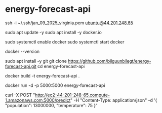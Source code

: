 # energy-forecast-api

ssh -i ~/.ssh/jan_09_2025_virginia.pem ubuntu@44.201.248.65

sudo apt update -y
sudo apt install -y docker.io

sudo systemctl enable docker
sudo systemctl start docker

docker --version

sudo apt install -y git
git clone https://github.com/bilguunbilegt/energy-forecast-api.git
cd energy-forecast-api

docker build -t energy-forecast-api .

docker run -d -p 5000:5000 energy-forecast-api

curl -X POST "http://ec2-44-201-248-65.compute-1.amazonaws.com:5000/predict" -H "Content-Type: application/json" -d '{
  "population": 13000000,
  "temperature": 75
}'

